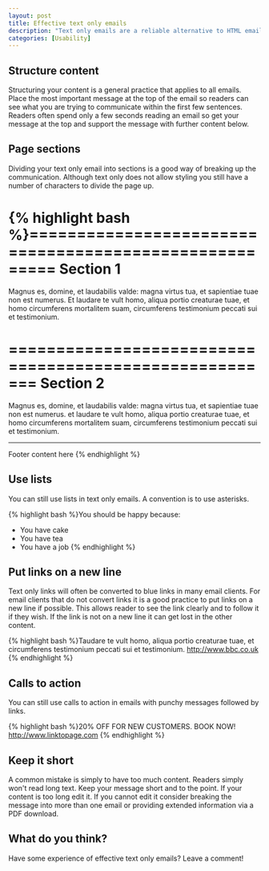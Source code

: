 ```yaml
--- 
layout: post
title: Effective text only emails
description: "Text only emails are a reliable alternative to HTML emails. They work in any email client and can be read by all. Here are some tips on how to make text only emails more user friendly. "
categories: [Usability]
---
```

## Structure content

Structuring your content is a general practice that applies to all emails. Place the most important message at the top of the email so readers can see what you are trying to communicate within the first few sentences. Readers often spend only a few seconds reading an email so get your message at the top and support the message with further content below. 

## Page sections

Dividing your text only email into sections is a good way of breaking up the communication. Although text only does not allow styling you still have a number of characters to divide the page up.  

{% highlight bash %}=======================================================
Section 1
=======================================================
Magnus es, domine, et laudabilis valde: magna virtus tua, et 
sapientiae tuae non est numerus. Et laudare te vult homo, aliqua
portio creaturae tuae, et homo circumferens mortalitem suam, 
circumferens testimonium peccati sui et testimonium.

=======================================================
Section 2
=======================================================
Magnus es, domine, et laudabilis valde: magna virtus tua,
et sapientiae tuae non est numerus. et laudare te vult homo, 
aliqua portio creaturae tuae, et homo circumferens mortalitem 
suam, circumferens testimonium peccati sui et testimonium.

*******************************************************
Footer content here
{% endhighlight %}

## Use lists

You can still use lists in text only emails. A convention is to use asterisks. 

{% highlight bash %}You should be happy because:
* You have cake
* You have tea
* You have a job
{% endhighlight %}

## Put links on a new line

Text only links will often be converted to blue links in many email clients. For email clients that do not convert links it is a good practice to put links on a new line if possible. This allows reader to see the link clearly and to follow it if they wish. If the link is not on a new line it can get lost in the other content.  

{% highlight bash %}Taudare te vult homo, aliqua portio creaturae tuae, et  
circumferens testimonium peccati sui et testimonium.
http://www.bbc.co.uk
{% endhighlight %}

## Calls to action

You can still use calls to action in emails with punchy messages followed by links. 

{% highlight bash %}20% OFF FOR NEW CUSTOMERS. BOOK NOW!
http://www.linktopage.com
{% endhighlight %}

## Keep it short

A common mistake is simply to have too much content. Readers simply won't read long text. Keep your message short and to the point. If your content is too long edit it. If you cannot edit it consider breaking the message into more than one email or providing extended information via a PDF download. 

## What do you think?

Have some experience of effective text only emails? Leave a comment!
